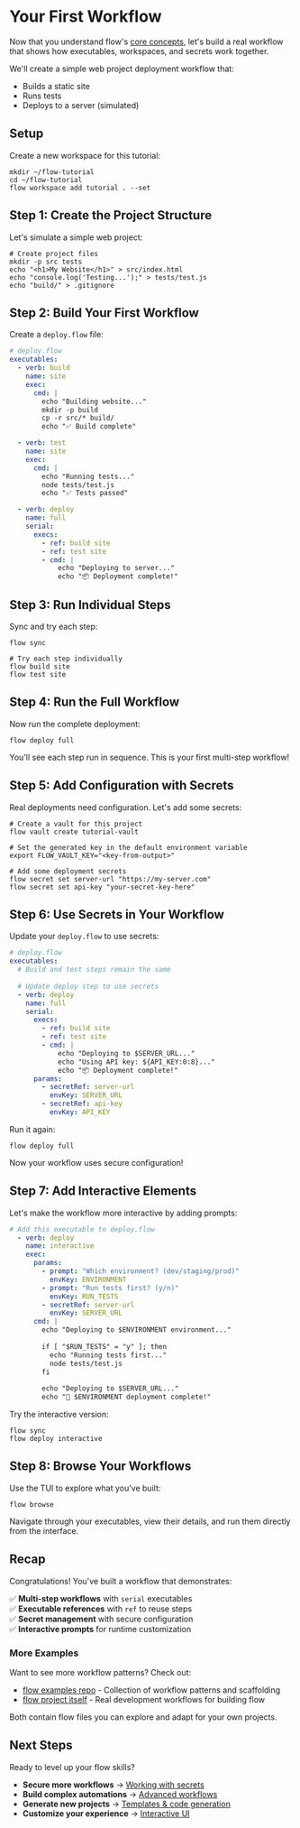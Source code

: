# Your First Workflow <!-- {docsify-ignore-all} -->

Now that you understand flow's [core concepts](concepts.md), let's build a real workflow that shows how executables, workspaces, and secrets work together.

We'll create a simple web project deployment workflow that:
- Builds a static site
- Runs tests
- Deploys to a server (simulated)

## Setup

Create a new workspace for this tutorial:

```shell
mkdir ~/flow-tutorial
cd ~/flow-tutorial
flow workspace add tutorial . --set
```

## Step 1: Create the Project Structure

Let's simulate a simple web project:

```shell
# Create project files
mkdir -p src tests
echo "<h1>My Website</h1>" > src/index.html
echo "console.log('Testing...');" > tests/test.js
echo "build/" > .gitignore
```

## Step 2: Build Your First Workflow

Create a `deploy.flow` file:

```yaml
# deploy.flow
executables:
  - verb: build
    name: site
    exec:
      cmd: |
        echo "Building website..."
        mkdir -p build
        cp -r src/* build/
        echo "✅ Build complete"

  - verb: test
    name: site
    exec:
      cmd: |
        echo "Running tests..."
        node tests/test.js
        echo "✅ Tests passed"

  - verb: deploy
    name: full
    serial:
      execs:
        - ref: build site
        - ref: test site
        - cmd: |
            echo "Deploying to server..."
            echo "📦 Deployment complete!"
```

## Step 3: Run Individual Steps

Sync and try each step:

```shell
flow sync

# Try each step individually
flow build site
flow test site
```

## Step 4: Run the Full Workflow

Now run the complete deployment:

```shell
flow deploy full
```

You'll see each step run in sequence. This is your first multi-step workflow!

## Step 5: Add Configuration with Secrets

Real deployments need configuration. Let's add some secrets:

```shell
# Create a vault for this project
flow vault create tutorial-vault

# Set the generated key in the default environment variable
export FLOW_VAULT_KEY="<key-from-output>"

# Add some deployment secrets
flow secret set server-url "https://my-server.com"
flow secret set api-key "your-secret-key-here"
```

## Step 6: Use Secrets in Your Workflow

Update your `deploy.flow` to use secrets:

```yaml
# deploy.flow
executables:
  # Build and test steps remain the same
  
  # Update deploy step to use secrets
  - verb: deploy
    name: full
    serial:
      execs:
        - ref: build site
        - ref: test site
        - cmd: |
            echo "Deploying to $SERVER_URL..."
            echo "Using API key: ${API_KEY:0:8}..."
            echo "📦 Deployment complete!"
      params:
        - secretRef: server-url
          envKey: SERVER_URL
        - secretRef: api-key
          envKey: API_KEY
```

Run it again:

```shell
flow deploy full
```

Now your workflow uses secure configuration!

## Step 7: Add Interactive Elements

Let's make the workflow more interactive by adding prompts:

```yaml
# Add this executable to deploy.flow
  - verb: deploy
    name: interactive
    exec:
      params:
        - prompt: "Which environment? (dev/staging/prod)"
          envKey: ENVIRONMENT
        - prompt: "Run tests first? (y/n)"
          envKey: RUN_TESTS
        - secretRef: server-url
          envKey: SERVER_URL
      cmd: |
        echo "Deploying to $ENVIRONMENT environment..."
        
        if [ "$RUN_TESTS" = "y" ]; then
          echo "Running tests first..."
          node tests/test.js
        fi
        
        echo "Deploying to $SERVER_URL..."
        echo "🚀 $ENVIRONMENT deployment complete!"
```

Try the interactive version:

```shell
flow sync
flow deploy interactive
```

## Step 8: Browse Your Workflows

Use the TUI to explore what you've built:

```shell
flow browse
```

Navigate through your executables, view their details, and run them directly from the interface.

## Recap

Congratulations! You've built a workflow that demonstrates:

✅ **Multi-step workflows** with `serial` executables  
✅ **Executable references** with `ref` to reuse steps  
✅ **Secret management** with secure configuration  
✅ **Interactive prompts** for runtime customization

### More Examples

Want to see more workflow patterns? Check out:
- [flow examples repo](https://github.com/flowexec/examples) - Collection of workflow patterns and scaffolding
- [flow project itself](https://github.com/flowexec/flow/tree/main/.execs) - Real development workflows for building flow

Both contain flow files you can explore and adapt for your own projects.

## Next Steps

Ready to level up your flow skills?

- **Secure more workflows** → [Working with secrets](secrets.md)
- **Build complex automations** → [Advanced workflows](advanced.md)
- **Generate new projects** → [Templates & code generation](templating.md)
- **Customize your experience** → [Interactive UI](interactive.md)
